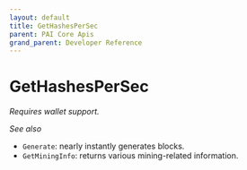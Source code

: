 ```yaml
---
layout: default
title: GetHashesPerSec
parent: PAI Core Apis
grand_parent: Developer Reference
---
```


GetHashesPerSec
========================

*Requires wallet support.*

*See also*

* `Generate`: nearly instantly generates blocks.
* `GetMiningInfo`: returns various mining-related information.
